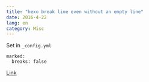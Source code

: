 ```yaml
---
title: "hexo break line even without an empty line"
date: 2016-4-22
lang: en
category: Misc
---
```


Set in `_config.yml`
```
marked:
  breaks: false
```

[Link](https://github.com/hexojs/hexo-renderer-marked)
